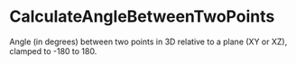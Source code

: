 # CalculateAngleBetweenTwoPoints
Angle (in degrees) between two points in 3D relative to a plane (XY or XZ), clamped to -180 to 180.
